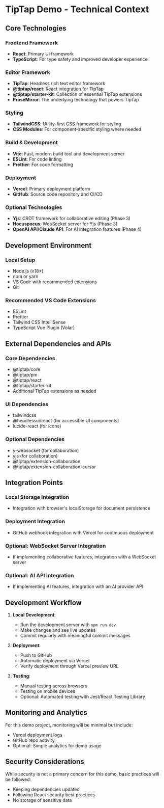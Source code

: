 # TipTap Demo - Technical Context

## Core Technologies

### Frontend Framework
- **React**: Primary UI framework
- **TypeScript**: For type safety and improved developer experience

### Editor Framework
- **TipTap**: Headless rich text editor framework
- **@tiptap/react**: React integration for TipTap
- **@tiptap/starter-kit**: Collection of essential TipTap extensions
- **ProseMirror**: The underlying technology that powers TipTap

### Styling
- **TailwindCSS**: Utility-first CSS framework for styling
- **CSS Modules**: For component-specific styling where needed

### Build & Development
- **Vite**: Fast, modern build tool and development server
- **ESLint**: For code linting
- **Prettier**: For code formatting

### Deployment
- **Vercel**: Primary deployment platform
- **GitHub**: Source code repository and CI/CD

### Optional Technologies
- **Yjs**: CRDT framework for collaborative editing (Phase 3)
- **Hocuspocus**: WebSocket server for Yjs (Phase 3)
- **OpenAI API/Claude API**: For AI integration features (Phase 4)

## Development Environment

### Local Setup
- Node.js (v18+)
- npm or yarn
- VS Code with recommended extensions
- Git

### Recommended VS Code Extensions
- ESLint
- Prettier
- Tailwind CSS IntelliSense
- TypeScript Vue Plugin (Volar)

## External Dependencies and APIs

### Core Dependencies
- @tiptap/core
- @tiptap/pm
- @tiptap/react
- @tiptap/starter-kit
- Additional TipTap extensions as needed

### UI Dependencies
- tailwindcss
- @headlessui/react (for accessible UI components)
- lucide-react (for icons)

### Optional Dependencies
- y-websocket (for collaboration)
- yjs (for collaboration)
- @tiptap/extension-collaboration
- @tiptap/extension-collaboration-cursor

## Integration Points

### Local Storage Integration
- Integration with browser's localStorage for document persistence

### Deployment Integration
- GitHub webhook integration with Vercel for continuous deployment

### Optional: WebSocket Server Integration
- If implementing collaborative features, integration with a WebSocket server

### Optional: AI API Integration
- If implementing AI features, integration with an AI provider API

## Development Workflow

1. **Local Development**:
   - Run the development server with `npm run dev`
   - Make changes and see live updates
   - Commit regularly with meaningful commit messages

2. **Deployment**:
   - Push to GitHub
   - Automatic deployment via Vercel
   - Verify deployment through Vercel preview URL

3. **Testing**:
   - Manual testing across browsers
   - Testing on mobile devices
   - Optional: Automated testing with Jest/React Testing Library

## Monitoring and Analytics

For this demo project, monitoring will be minimal but include:
- Vercel deployment logs
- GitHub repo activity
- Optional: Simple analytics for demo usage

## Security Considerations

While security is not a primary concern for this demo, basic practices will be followed:
- Keeping dependencies updated
- Following React security best practices
- No storage of sensitive data
